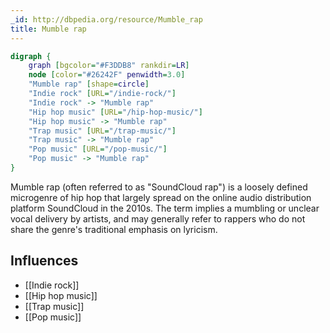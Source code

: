 ```yaml
---
_id: http://dbpedia.org/resource/Mumble_rap
title: Mumble rap
---
```


```dot
digraph {
	graph [bgcolor="#F3DDB8" rankdir=LR]
	node [color="#26242F" penwidth=3.0]
	"Mumble rap" [shape=circle]
	"Indie rock" [URL="/indie-rock/"]
	"Indie rock" -> "Mumble rap"
	"Hip hop music" [URL="/hip-hop-music/"]
	"Hip hop music" -> "Mumble rap"
	"Trap music" [URL="/trap-music/"]
	"Trap music" -> "Mumble rap"
	"Pop music" [URL="/pop-music/"]
	"Pop music" -> "Mumble rap"
}
```

Mumble rap (often referred to as "SoundCloud rap") is a loosely defined microgenre of hip hop that largely spread on the online audio distribution platform SoundCloud in the 2010s. The term implies a mumbling or unclear vocal delivery by artists, and may generally refer to rappers who do not share the genre's traditional emphasis on lyricism.

## Influences

- [[Indie rock]]
- [[Hip hop music]]
- [[Trap music]]
- [[Pop music]]
